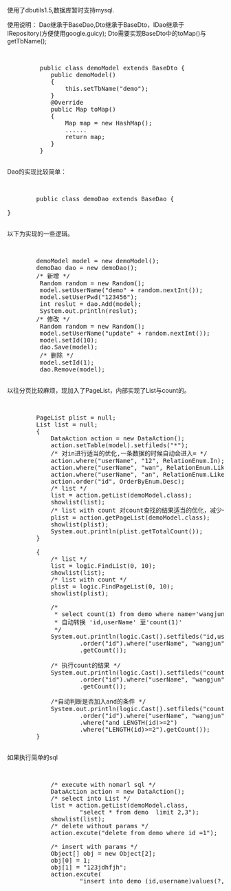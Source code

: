 使用了dbutils1.5,数据库暂时支持mysql.

使用说明：
  Dao继承于BaseDao,Dto继承于BaseDto，IDao继承于IRepository(方便使用google.guicy);
  Dto需要实现BaseDto中的toMap()与getTbName(); 
<pre> 
         
         public class demoModel extends BaseDto {
         	public demoModel()
         	{
         		this.setTbName("demo");
         	}
         	@Override
         	public Map<String, String> toMap() 
         	{
         		Map<String, String> map = new HashMap<String, String>();
         		......
         		return map;
         	}
         }

</pre>
  Dao的实现比较简单：
<pre>  

        public class demoDao extends BaseDao<demoModel> {
 
}
 </pre>
 以下为实现的一些逻辑。
<pre> 

        demoModel model = new demoModel();
        demoDao dao = new demoDao();    
        /* 新增 */
         Random random = new Random();
         model.setUserName("demo" + random.nextInt());
         model.setUserPwd("123456");
         int reslut = dao.Add(model);
         System.out.println(reslut);
        /* 修改 */
         Random random = new Random();
         model.setUserName("update" + random.nextInt());
         model.setId(10);
         dao.Save(model);
         /* 删除 */
         model.setId(1);
         dao.Remove(model);
	 
</pre>
以往分页比较麻烦，现加入了PageList，内部实现了List<T>与count的。
<pre> 

        PageList<demoModel> plist = null;
        List<demoModel> list = null;
        {
            DataAction action = new DataAction();
            action.setTable(model).setfileds("*");
            /* 对in进行适当的优化,一条数据的时候自动会进入= */
            action.where("userName", "12", RelationEnum.In);
            action.where("userName", "wan", RelationEnum.LikeLeft);
            action.where("userName", "an", RelationEnum.Like);
            action.order("id", OrderByEnum.Desc);
            /* list */
            list = action.getList(demoModel.class);
            showlist(list);
            /* list with count 对count查找的结果适当的优化，减少一次查询 */
            plist = action.getPageList(demoModel.class);
            showlist(plist);
            System.out.println(plist.getTotalCount());
        }

        {
            /* list */
            list = logic.FindList(0, 10);
            showlist(list);
            /* list with count */
            plist = logic.FindPageList(0, 10);
            showlist(plist);

            /*
             * select count(1) from demo where name='wangjun' order by id desc;
             * 自动转换 'id,userName' 至'count(1)'
             */
            System.out.println(logic.Cast().setfileds("id,userName")
                    .order("id").where("userName", "wangjun")
                    .getCount());

            /* 执行count的结果 */
            System.out.println(logic.Cast().setfileds("count(id)")
                    .order("id").where("userName", "wangjun")
                    .getCount());

            /*自动判断是否加入and的条件 */
            System.out.println(logic.Cast().setfileds("count(id)")
                    .order("id").where("userName", "wangjun")
                    .where("and LENGTH(id)>=2")
                    .where("LENGTH(id)>=2").getCount());
        }
		
</pre>

如果执行简单的sql
<pre> 

            /* execute with nomarl sql */
            DataAction action = new DataAction();
            /* select into List<E> */
            list = action.getList(demoModel.class,
                    "select * from demo  limit 2,3");
            showlist(list);
            /* delete without params */
            action.excute("delete from demo where id =1");

            /* insert with params */
            Object[] obj = new Object[2];
            obj[0] = 1;
            obj[1] = "123jdhfjh";
            action.excute(
                    "insert into demo (id,username)values(?,?)", obj);

</pre>


